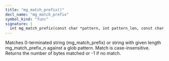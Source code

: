 ```yaml
---
title: "mg_match_prefix()"
decl_name: "mg_match_prefix"
symbol_kind: "func"
signature: |
  int mg_match_prefix(const char *pattern, int pattern_len, const char *str);
---
```


Matches 0-terminated string (mg_match_prefix) or string with given length
mg_match_prefix_n against a glob pattern.
Match is case-insensitive. Returns the number of bytes matched or -1 if no match. 

